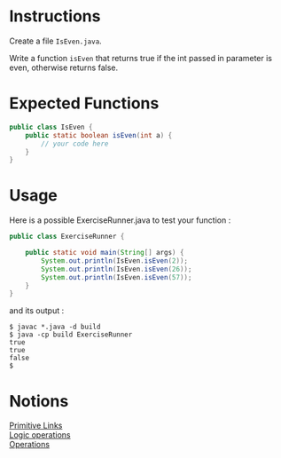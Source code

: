# Instructions

Create a file `IsEven.java`.

Write a function `isEven` that returns true if the int passed in parameter is even, otherwise returns false.

# Expected Functions

```java
public class IsEven {
    public static boolean isEven(int a) {
        // your code here
    }
}
```

# Usage

Here is a possible ExerciseRunner.java to test your function :

```java
public class ExerciseRunner {

    public static void main(String[] args) {
        System.out.println(IsEven.isEven(2));
        System.out.println(IsEven.isEven(26));
        System.out.println(IsEven.isEven(57));
    }
}
```

and its output :

```shell
$ javac *.java -d build
$ java -cp build ExerciseRunner
true
true
false
$
```

# Notions

[Primitive Links](https://docs.oracle.com/javase/tutorial/java/nutsandbolts/datatypes.html)  
[Logic operations](https://docs.oracle.com/javase/tutorial/java/nutsandbolts/op2.html)  
[Operations](https://docs.oracle.com/javase/tutorial/java/nutsandbolts/op1.html)

